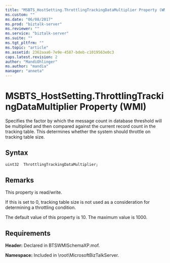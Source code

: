 ```yaml
---
title: "MSBTS_HostSetting.ThrottlingTrackingDataMultiplier Property (WMI) | Microsoft Docs"
ms.custom: ""
ms.date: "06/08/2017"
ms.prod: "biztalk-server"
ms.reviewer: ""
ms.service: "biztalk-server"
ms.suite: ""
ms.tgt_pltfrm: ""
ms.topic: "article"
ms.assetid: 2362aaa6-7e9e-4587-bdeb-c1019563e0c3
caps.latest.revision: 2
author: "MandiOhlinger"
ms.author: "mandia"
manager: "anneta"
---
```

# MSBTS_HostSetting.ThrottlingTrackingDataMultiplier Property (WMI)
Specifies the factor by which the message count in database threshold will be multiplied and then compared against the current record count in the tracking table. This determines whether the system should throttle on tracking table size.  
  
## Syntax  
  
```vb  
uint32  ThrottlingTrackingDataMultiplier;  
```  
  
## Remarks  
 This property is read/write.  
  
 If this is set to 0, tracking table size is not used as a consideration for determining a throttling condition.  
  
 The default value of this property is 10. The maximum value is 1000.  
  
## Requirements  
 **Header:** Declared in BTSWMISchemaXP.mof.  
  
 **Namespace:** Included in \root\MicrosoftBizTalkServer.